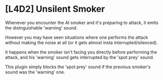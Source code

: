 # [L4D2] Unsilent Smoker
Whenever you encounter the AI smoker and it's preparing to attack, it emits the
distnguishable 'warning' sound.

However you may have seen situations where one performs the attack without
making the noise at all (or it gets almost insta interrupted/silenced).

It happens when the smoker isn't facing you directly before performing the attack, and 
his 'warning' sound gets interrupted by the 'spot prey' sound.
	
This plugin simply blocks the 'spot prey' sound if the previous smoker's sound was
the 'warning' one.
